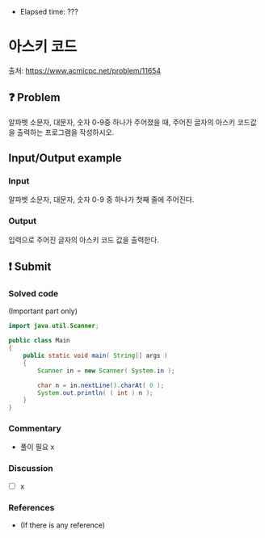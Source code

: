 - Elapsed time: ???

# 아스키 코드
출처: https://www.acmicpc.net/problem/11654

## :question: Problem
알파벳 소문자, 대문자, 숫자 0-9중 하나가 주어졌을 때, 주어진 글자의 아스키 코드값을 출력하는 프로그램을 작성하시오.

## Input/Output example
### Input
알파벳 소문자, 대문자, 숫자 0-9 중 하나가 첫째 줄에 주어진다.

### Output
입력으로 주어진 글자의 아스키 코드 값을 출력한다.

## :exclamation: Submit
### Solved code
(Important part only)
``` java
import java.util.Scanner;

public class Main
{
	public static void main( String[] args )
	{
		Scanner in = new Scanner( System.in );

		char n = in.nextLine().charAt( 0 );
		System.out.println( ( int ) n );
	}
}
```

### Commentary
- 풀이 필요 x

### Discussion
- [ ] x

### References
- (If there is any reference)